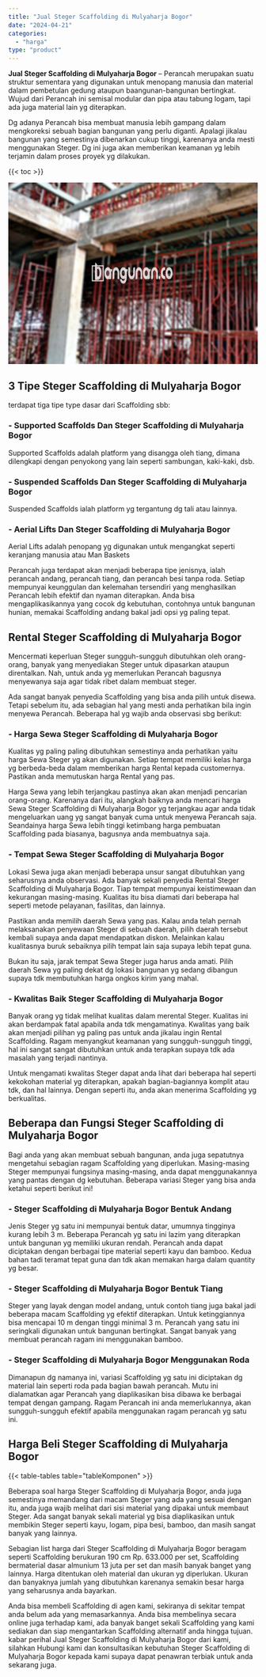 ```yaml
---
title: "Jual Steger Scaffolding di Mulyaharja Bogor"
date: "2024-04-21"
categories: 
  - "harga"
type: "product"
---
```


**Jual Steger Scaffolding di Mulyaharja Bogor** – Perancah merupakan suatu struktur sementara yang digunakan untuk menopang manusia dan material dalam pembetulan gedung ataupun baangunan-bangunan bertingkat. Wujud dari Perancah ini semisal modular dan pipa atau tabung logam, tapi ada juga material lain yg diterapkan.

Dg adanya Perancah bisa membuat manusia lebih gampang dalam mengkoreksi sebuah bagian bangunan yang perlu diganti. Apalagi jikalau bangunan yang semestinya dibenarkan cukup tinggi, karenanya anda mesti menggunakan Steger. Dg ini juga akan memberikan keamanan yg lebih terjamin dalam proses proyek yg dilakukan.

{{< toc >}}

![Jual Steger Scaffolding di Mulyaharja Bogor](/images/sewa-scaffolding-steger-17.png)

## 3 Tipe Steger Scaffolding di Mulyaharja Bogor

terdapat tiga tipe type dasar dari Scaffolding sbb:

### \- Supported Scaffolds Dan Steger Scaffolding di Mulyaharja Bogor

Supported Scaffolds adalah platform yang disangga oleh tiang, dimana dilengkapi dengan penyokong yang lain seperti sambungan, kaki-kaki, dsb.

### \- Suspended Scaffolds Dan Steger Scaffolding di Mulyaharja Bogor

Suspended Scaffolds ialah platform yg tergantung dg tali atau lainnya.

### \- Aerial Lifts Dan Steger Scaffolding di Mulyaharja Bogor

Aerial Lifts adalah penopang yg digunakan untuk mengangkat seperti keranjang manusia atau Man Baskets

Perancah juga terdapat akan menjadi beberapa tipe jenisnya, ialah perancah andang, perancah tiang, dan perancah besi tanpa roda. Setiap mempunyai keunggulan dan kelemahan tersendiri yang menghasilkan Perancah lebih efektif dan nyaman diterapkan. Anda bisa mengaplikasikannya yang cocok dg kebutuhan, contohnya untuk bangunan hunian, memakai Scaffolding andang bakal jadi opsi yg paling tepat.

## Rental Steger Scaffolding di Mulyaharja Bogor

Mencermati keperluan Steger sungguh-sungguh dibutuhkan oleh orang-orang, banyak yang menyediakan Steger untuk dipasarkan ataupun direntalkan. Nah, untuk anda yg memerlukan Perancah bagusnya menyewanya saja agar tidak ribet dalam membuat steger.

Ada sangat banyak penyedia Scaffolding yang bisa anda pilih untuk disewa. Tetapi sebelum itu, ada sebagian hal yang mesti anda perhatikan bila ingin menyewa Perancah. Beberapa hal yg wajib anda observasi sbg berikut:

### \- Harga Sewa Steger Scaffolding di Mulyaharja Bogor

Kualitas yg paling paling dibutuhkan semestinya anda perhatikan yaitu harga Sewa Steger yg akan digunakan. Setiap tempat memiliki kelas harga yg berbeda-beda dalam memberikan harga Rental kepada customernya. Pastikan anda memutuskan harga Rental yang pas.

Harga Sewa yang lebih terjangkau pastinya akan akan menjadi pencarian orang-orang. Karenanya dari itu, alangkah baiknya anda mencari harga Sewa Steger Scaffolding di Mulyaharja Bogor yg terjangkau agar anda tidak mengeluarkan uang yg sangat banyak cuma untuk menyewa Perancah saja. Seandainya harga Sewa lebih tinggi ketimbang harga pembuatan Scaffolding pada biasanya, bagusnya anda membuatnya saja.

### \- Tempat Sewa Steger Scaffolding di Mulyaharja Bogor

Lokasi Sewa juga akan menjadi beberapa unsur sangat dibutuhkan yang seharusnya anda observasi. Ada banyak sekali penyedia Rental Steger Scaffolding di Mulyaharja Bogor. Tiap tempat mempunyai keistimewaan dan kekurangan masing-masing. Kualitas itu bisa diamati dari beberapa hal seperti metode pelayanan, fasilitas, dan lainnya.

Pastikan anda memilih daerah Sewa yang pas. Kalau anda telah pernah melaksanakan penyewaan Steger di sebuah daerah, pilih daerah tersebut kembali supaya anda dapat mendapatkan diskon. Melainkan kalau kualitasnya buruk sebaiknya pilih tempat lain saja supaya lebih tepat guna.

Bukan itu saja, jarak tempat Sewa Steger juga harus anda amati. Pilih daerah Sewa yg paling dekat dg lokasi bangunan yg sedang dibangun supaya tdk membutuhkan harga ongkos kirim yang mahal.

### \- Kwalitas Baik Steger Scaffolding di Mulyaharja Bogor

Banyak orang yg tidak melihat kualitas dalam merental Steger. Kualitas ini akan berdampak fatal apabila anda tdk mengamatinya. Kwalitas yang baik akan menjadi pilihan yg paling pas untuk anda jikalau ingin Rental Scaffolding. Ragam menyangkut keamanan yang sungguh-sungguh tinggi, hal ini sangat sangat dibutuhkan untuk anda terapkan supaya tdk ada masalah yang terjadi nantinya.

Untuk mengamati kwalitas Steger dapat anda lihat dari beberapa hal seperti kekokohan material yg diterapkan, apakah bagian-bagiannya komplit atau tdk, dan hal lainnya. Dengan seperti itu, anda akan menerima Scaffolding yg berkualitas.

## Beberapa dan Fungsi Steger Scaffolding di Mulyaharja Bogor

Bagi anda yang akan membuat sebuah bangunan, anda juga sepatutnya mengetahui sebagian ragam Scaffolding yang diperlukan. Masing-masing Steger mempunyai fungsinya masing-masing, anda dapat menggunakannya yang pantas dengan dg kebutuhan. Beberapa variasi Steger yang bisa anda ketahui seperti berikut ini!

### \- Steger Scaffolding di Mulyaharja Bogor Bentuk Andang

Jenis Steger yg satu ini mempunyai bentuk datar, umumnya tingginya kurang lebih 3 m. Beberapa Perancah yg satu ini lazim yang diterapkan untuk bangunan yg memiliki ukuran rendah. Perancah anda dapat diciptakan dengan berbagai tipe material seperti kayu dan bamboo. Kedua bahan tadi teramat tepat guna dan tdk akan memakan harga dalam quantity yg besar.

### \- Steger Scaffolding di Mulyaharja Bogor Bentuk Tiang

Steger yang layak dengan model andang, untuk contoh tiang juga bakal jadi beberapa macam Scaffolding yg efektif diterapkan. Untuk ketinggiannya bisa mencapai 10 m dengan tinggi minimal 3 m. Perancah yang satu ini seringkali digunakan untuk bangunan bertingkat. Sangat banyak yang membuat perancah ragam ini menggunakan bamboo.

### \- Steger Scaffolding di Mulyaharja Bogor Menggunakan Roda

Dimanapun dg namanya ini, variasi Scaffolding yg satu ini diciptakan dg material lain seperti roda pada bagian bawah perancah. Mutu ini dialamatkan agar Perancah yang diaplikasikan bisa dibawa ke berbagai tempat dengan gampang. Ragam Perancah ini anda memerlukannya, akan sungguh-sungguh efektif apabila menggunakan ragam perancah yg satu ini.

## Harga Beli Steger Scaffolding di Mulyaharja Bogor

{{< table-tables table="tableKomponen" >}}

Beberapa soal harga Steger Scaffolding di Mulyaharja Bogor, anda juga semestinya memandang dari macam Steger yang ada yang sesuai dengan itu, anda juga wajib melihat dari sisi material yang dipakai untuk membaut Steger. Ada sangat banyak sekali material yg bisa diaplikasikan untuk membikin Steger seperti kayu, logam, pipa besi, bamboo, dan masih sangat banyak yang lainnya.

Sebagian list harga dari Steger Scaffolding di Mulyaharja Bogor beragam seperti Scaffolding berukuran 190 cm Rp. 633.000 per set, Scaffolding bermaterial dasar almunium 13 juta per set dan masih banyak banget yang lainnya. Harga ditentukan oleh material dan ukuran yg diperlukan. Ukuran dan banyaknya jumlah yang dibutuhkan karenanya semakin besar harga yang seharusnya anda bayarkan.

Anda bisa membeli Scaffolding di agen kami, sekiranya di sekitar tempat anda belum ada yang memasarkannya. Anda bisa membelinya secara online juga terhadap kami, ada banyak banget sekali Scaffolding yang kami sediakan dan siap mengantarkan Scaffolding alternatif anda hingga tujuan. kabar perihal Jual Steger Scaffolding di Mulyaharja Bogor dari kami, silahkan Hubungi kami dan konsultasikan kebutuhan Steger Scaffolding di Mulyaharja Bogor kepada kami supaya dapat penawran terbiak untuk anda sekarang juga.
